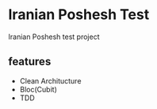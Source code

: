 
# Iranian Poshesh Test

Iranian Poshesh test project

## features

- Clean Architucture
- Bloc(Cubit)
- TDD





